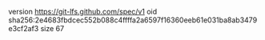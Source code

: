 version https://git-lfs.github.com/spec/v1
oid sha256:2e4683fbdcec552b088c4ffffa2a6597f16360eeb61e031ba8ab3479e3cf2af3
size 67
